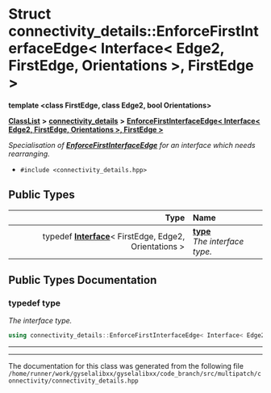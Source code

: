 

# Struct connectivity\_details::EnforceFirstInterfaceEdge&lt; Interface&lt; Edge2, FirstEdge, Orientations &gt;, FirstEdge &gt;

**template &lt;class FirstEdge, class Edge2, bool Orientations&gt;**



[**ClassList**](annotated.md) **>** [**connectivity\_details**](namespaceconnectivity__details.md) **>** [**EnforceFirstInterfaceEdge&lt; Interface&lt; Edge2, FirstEdge, Orientations &gt;, FirstEdge &gt;**](structconnectivity__details_1_1EnforceFirstInterfaceEdge_3_01Interface_3_01Edge2_00_01FirstEdge_221a02b03250a49af1745b2263467420.md)



_Specialisation of_ [_**EnforceFirstInterfaceEdge**_](structconnectivity__details_1_1EnforceFirstInterfaceEdge.md) _for an interface which needs rearranging._

* `#include <connectivity_details.hpp>`

















## Public Types

| Type | Name |
| ---: | :--- |
| typedef [**Interface**](structInterface.md)&lt; FirstEdge, Edge2, Orientations &gt; | [**type**](#typedef-type)  <br>_The interface type._  |
















































## Public Types Documentation




### typedef type 

_The interface type._ 
```C++
using connectivity_details::EnforceFirstInterfaceEdge< Interface< Edge2, FirstEdge, Orientations >, FirstEdge >::type =  Interface<FirstEdge, Edge2, Orientations>;
```




<hr>

------------------------------
The documentation for this class was generated from the following file `/home/runner/work/gyselalibxx/gyselalibxx/code_branch/src/multipatch/connectivity/connectivity_details.hpp`

